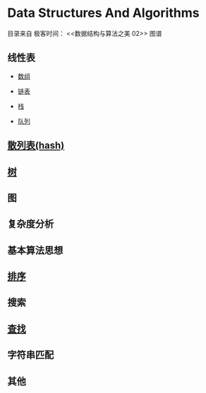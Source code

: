 # Data Structures And Algorithms

目录来自 极客时间： <<数据结构与算法之美 02>> 图谱

## 线性表

- [数组](./data_structures/Array.ipynb)

- [链表](./data_structures/linked_list)

- [栈](./data_structures/linked_list/stack.ipynb)

- [队列](./data_structures/linked_list/queue.ipynb)


## [散列表(hash)](./hash.ipynb)

## [树](./data_structures/tree)

## 图

## 复杂度分析

## 基本算法思想

## [排序](./algorithms)

## 搜索

## [查找](./search)

## 字符串匹配

## 其他
